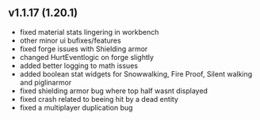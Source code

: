 ## v1.1.17 (1.20.1)
- fixed material stats lingering in workbench
- other minor ui bufixes/features
- fixed forge issues with Shielding armor
- changed HurtEventlogic on forge slightly
- added better logging to math issues
- added boolean stat widgets for Snowwalking, Fire Proof, Silent walking and piglinarmor
- fixed shielding armor bug where top half wasnt displayed
- fixed crash related to beeing hit by a dead entity
- fixed a multiplayer duplication bug